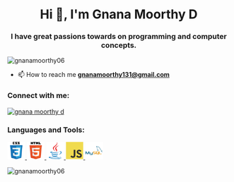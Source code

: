 <h1 align="center">Hi 👋, I'm Gnana Moorthy D</h1>
<h3 align="center">I have great passions towards on programming and computer concepts.</h3>

<p align="left"> <img src="https://komarev.com/ghpvc/?username=gnanamoorthy06&label=Profile%20views&color=0e75b6&style=flat" alt="gnanamoorthy06" /> </p>

- 📫 How to reach me **gnanamoorthy131@gmail.com**

<h3 align="left">Connect with me:</h3>
<p align="left">
<a href="https://www.linkedin.com/in/gnana-moorthy-d-0a6bb6261" target="blank"><img align="center" src="https://raw.githubusercontent.com/rahuldkjain/github-profile-readme-generator/master/src/images/icons/Social/linked-in-alt.svg" alt="gnana moorthy d" height="30" width="40" /></a>
</p>

<h3 align="left">Languages and Tools:</h3>
<p align="left"> <a href="https://www.w3schools.com/css/" target="_blank" rel="noreferrer"> <img src="https://raw.githubusercontent.com/devicons/devicon/master/icons/css3/css3-original-wordmark.svg" alt="css3" width="40" height="40"/> </a> <a href="https://www.w3.org/html/" target="_blank" rel="noreferrer"> <img src="https://raw.githubusercontent.com/devicons/devicon/master/icons/html5/html5-original-wordmark.svg" alt="html5" width="40" height="40"/> </a> <a href="https://www.java.com" target="_blank" rel="noreferrer"> <img src="https://raw.githubusercontent.com/devicons/devicon/master/icons/java/java-original.svg" alt="java" width="40" height="40"/> </a> <a href="https://developer.mozilla.org/en-US/docs/Web/JavaScript" target="_blank" rel="noreferrer"> <img src="https://raw.githubusercontent.com/devicons/devicon/master/icons/javascript/javascript-original.svg" alt="javascript" width="40" height="40"/> </a> <a href="https://www.mysql.com/" target="_blank" rel="noreferrer"> <img src="https://raw.githubusercontent.com/devicons/devicon/master/icons/mysql/mysql-original-wordmark.svg" alt="mysql" width="40" height="40"/> </a> </p>

<p><img align="center" src="https://github-readme-stats.vercel.app/api/top-langs?username=gnanamoorthy06&show_icons=true&locale=en&layout=compact" alt="gnanamoorthy06" /></p>
